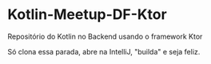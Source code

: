 # Kotlin-Meetup-DF-Ktor
Repositório do Kotlin no Backend usando o framework Ktor

Só clona essa parada, abre na IntelliJ, "builda" e seja feliz.
